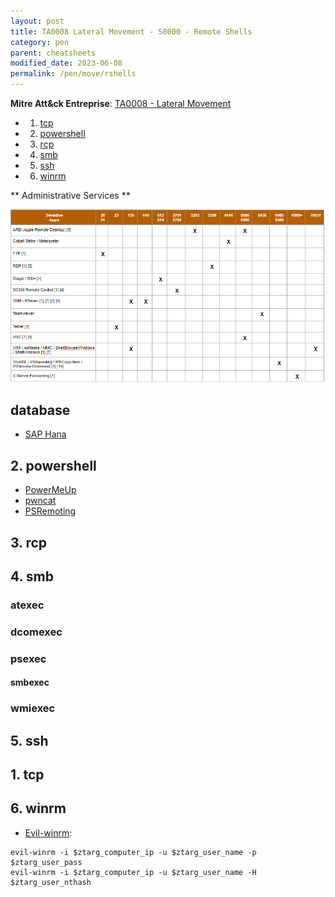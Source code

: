 ```yaml
---
layout: post
title: TA0008 Lateral Movement - S0000 - Remote Shells
category: pen
parent: cheatsheets
modified_date: 2023-06-08
permalink: /pen/move/rshells
---
```


**Mitre Att&ck Entreprise**: [TA0008 - Lateral Movement](https://attack.mitre.org/tactics/TA0008/)

<!-- vscode-markdown-toc -->
* 1. [tcp](#tcp)
* 2. [powershell](#powershell)
* 3. [rcp](#rcp)
* 4. [smb](#smb)
* 5. [ssh](#ssh)
* 6. [winrm](#winrm)

<!-- vscode-markdown-toc-config
	numbering=false
	autoSave=true
	/vscode-markdown-toc-config -->
<!-- /vscode-markdown-toc -->

** Administrative Services **

![](/assets/images/pen-ta0007-discov-t1046-scan-net-svc.png)

## database

* [SAP Hana](https://help.sap.com/docs/SAP_HANA_PLATFORM/6b94445c94ae495c83a19646e7c3fd56/c2a6d9cbbb5710148afea455ba5746c0.html?version=2.0.03&locale=en-US)

##  2. <a name='powershell'></a>powershell

* [PowerMeUp](https://github.com/ItsCyberAli/PowerMeUp)
* [pwncat](https://github.com/calebstewart/pwncat)
* [PSRemoting](https://www.jmvwork.xyz/sysadmin/sys-win-ps-useful-queries/#PSCredentialinitialization)

##  3. <a name='rcp'></a>rcp

##  4. <a name='smb'></a>smb

### atexec
### dcomexec
### psexec
#### smbexec
### wmiexec

##  5. <a name='ssh'></a>ssh

##  1. <a name='tcp'></a>tcp

##  6. <a name='winrm'></a>winrm

* [Evil-winrm](https://github.com/Hackplayers/evil-winrm):
```
evil-winrm -i $ztarg_computer_ip -u $ztarg_user_name -p $ztarg_user_pass
evil-winrm -i $ztarg_computer_ip -u $ztarg_user_name -H $ztarg_user_nthash
```